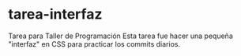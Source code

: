 # tarea-interfaz

Tarea para Taller de Programación
Esta tarea fue hacer una pequeña "interfaz" en CSS para practicar los commits diarios.
